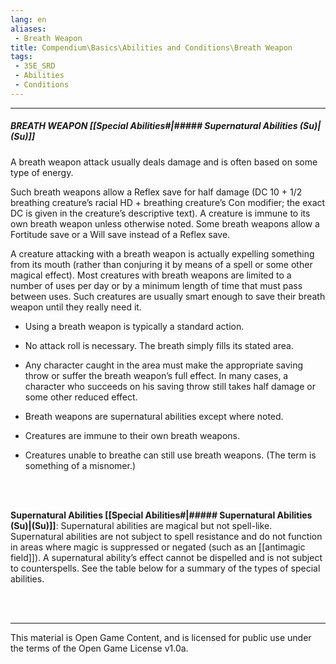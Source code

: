 ```yaml
---
lang: en
aliases:
 - Breath Weapon
title: Compendium\Basics\Abilities and Conditions\Breath Weapon
tags: 
 - 35E_SRD
 - Abilities
 - Conditions
---
```


---

##### BREATH WEAPON [[Special Abilities#|##### Supernatural Abilities (Su)|(Su)]]

A breath weapon attack usually deals damage and is often based on some type of energy.

Such breath weapons allow a Reflex save for half damage (DC 10 + 1/2 breathing creature’s racial HD + breathing creature’s Con modifier; the exact DC is given in the creature’s descriptive text). A creature is immune to its own breath weapon unless otherwise noted. Some breath weapons allow a Fortitude save or a Will save instead of a Reflex save.  



A creature attacking with a breath weapon is actually expelling something from its mouth (rather than conjuring it by means of a spell or some other magical effect). Most creatures with breath weapons are limited to a number of uses per day or by a minimum length of time that must pass between uses. Such creatures are usually smart enough to save their breath weapon until they really need it.

- Using a breath weapon is typically a standard action.
    
- No attack roll is necessary. The breath simply fills its stated area.
    
- Any character caught in the area must make the appropriate saving throw or suffer the breath weapon’s full effect. In many cases, a character who succeeds on his saving throw still takes half damage or some other reduced effect.
    
- Breath weapons are supernatural abilities except where noted.
    
- Creatures are immune to their own breath weapons.
    
- Creatures unable to breathe can still use breath weapons. (The term is something of a misnomer.)

<br><br>

**Supernatural Abilities [[Special Abilities#|##### Supernatural Abilities (Su)|(Su)]]**: Supernatural abilities are magical but not spell-like. Supernatural abilities are not subject to spell resistance and do not function in areas where magic is suppressed or negated (such as an [[antimagic field]]). A supernatural ability’s effect cannot be dispelled and is not subject to counterspells. See the table below for a summary of the types of special abilities.

<br><br>



---



This material is Open Game Content, and is licensed for public use under the terms of the Open Game License v1.0a.


